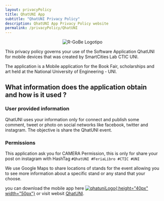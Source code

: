 ```yaml
---
layout: privacyPolicy
title: QhatUNI App
subtitle: "QhatUNI Privacy Policy"
description: QhatUNI App Privacy Policy website
permalink: /privacyPolicy/QhatUNI
---
```

<div align="center">
  <img src="/assets/privacyPolicy/QhatUNI/logo_qhatuni_20172.png" alt="R-GoBe Logotipo">
  <!-- ## ![qhatuniSlogan](/assets/privacyPolicy/QhatUNI/logo_qhatuni_20172.png) -->
</div>

This privacy policy governs your use of the Software Application QhatUNI for mobile devices that was created by SmartCities Lab CTIC UNI.

The application is a Mobile application for the Book Fair, scholarships and art held at the National University of Engineering - UNI.  

## What information does the application obtain and how is it used ?

### User provided information

QhatUNI uses your information only for connect and publish some comment, tweet or photo on social networks like facebook, twitter and instagram. The objective is share the QhatUNI event.

### Permissions

This application ask you for CAMERA Permission, this is only for share your post on instagram with HashTag `#QhatUNI #FeriaLibro #CTIC #UNI`

We use Google Maps to share locations of stands for the event allowing you to see more information about a specific stand or any stand that your choose.

you can download the mobile app here [![qhatuniLogo](/assets/privacyPolicy/QhatUNI/logo_qhatuni_2.png){:height="40px" width="50px"}](https://play.google.com/store/apps/details?id=com.smartcity.qhatunii) or visit websit [QhatUNI](http://www.uni.edu.pe/qhatuni/).

